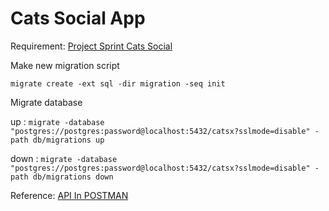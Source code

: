 # Cats Social App

Requirement: [Project Sprint Cats Social](https://openidea-projectsprint.notion.site/Cats-Social-9e7639a6a68748c38c67f81d9ab3c769)

Make new migration script

```migrate create -ext sql -dir migration -seq init```

Migrate database

up : ```migrate -database "postgres://postgres:password@localhost:5432/catsx?sslmode=disable" -path db/migrations up```

down : ```migrate -database "postgres://postgres:password@localhost:5432/catsx?sslmode=disable" -path db/migrations down```


Reference: [API In POSTMAN](https://api.postman.com/collections/1593881-973e9c63-348e-492a-863a-44fd1fbe5c05?access_key=PMAT-01HWNECAMNQ40MVE82HJ3M7YXA)